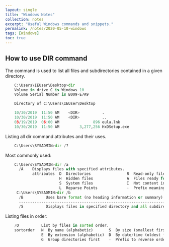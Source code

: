 ```yaml
---
layout: single
title: "Windows Notes"
collection: notes
excerpt: "Useful Windows commands and snippets."
permalink: /notes/2020-05-10-windows
tags: [Windows]
toc: true
---
```


## How to use DIR command 
The command is used to list all files and subdirectories contained in a given directory.

```python
    C:\Users\IEUser\Desktop>dir
    Volume in drive C is Windows 10
    Volume Serial Number is B009-E7A9

    Directory of C:\Users\IEUser\Desktop

    10/30/2019  11:50 AM    <DIR>          .
    10/30/2019  11:50 AM    <DIR>          ..
    03/19/2019  06:00 AM               896 eula.lnk
    10/30/2019  11:50 AM         3,277,256 HxDSetup.exe
```
Listing all dir command attributes and their uses.
```python
    C:\Users\SYSADMIN>dir /?
```
Most commonly used:
```python
    C:\Users\SYSADMIN>dir /a
      /A    Displays files with specified attributes.
            attributes  D  Directories                R  Read-only files
                        H  Hidden files               A  Files ready for archiving
                        S  System files               I  Not content indexed files
                        L  Reparse Points             -  Prefix meaning not
     C:\Users\SYSADMIN>dir /b
      /B          Uses bare format (no heading information or summary).
      -------------------------------------------------------------------------
      /S          Displays files in specified directory and all subdirectories.
```
Listing files in order:
```python
    /O          List by files in sorted order.
    sortorder   N  By name (alphabetic)       S  By size (smallest first)
                E  By extension (alphabetic)  D  By date/time (oldest first)
                G  Group directories first    -  Prefix to reverse order
```